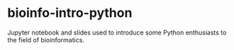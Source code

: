 # bioinfo-intro-python
Jupyter notebook and slides used to introduce some Python enthusiasts to the field of bioinformatics.
